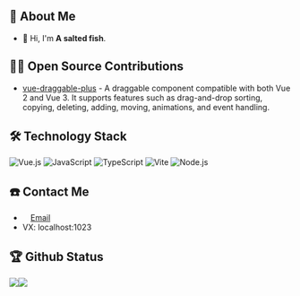 ## 🤺 About Me

- 👋 Hi, I'm **A salted fish**.

## 🤾‍♂️ Open Source Contributions

- [vue-draggable-plus](https://github.com/Alfred-Skyblue/vue-draggable-plus) - A draggable component compatible with both Vue 2 and Vue 3. It supports features such as drag-and-drop sorting, copying, deleting, adding, moving, animations, and event handling.

## 🛠 Technology Stack

![Vue.js](https://img.shields.io/badge/Vue.js-4FC08D?logo=vuedotjs&logoColor=fff&style=flat)
![JavaScript](https://img.shields.io/badge/JavaScript-092E20?logo=javascript&logoColor=fff&style=flat)
![TypeScript](https://img.shields.io/badge/TypeScript-F7DF1E?logo=typescript&logoColor=000&style=flat)
![Vite](https://img.shields.io/badge/Vite-4FC08D?logo=vite&logoColor=fff&style=flat)
![Node.js](https://img.shields.io/badge/Node.js-61DAFB?logo=nodedotjs&logoColor=000&style=flat)

## ☎️ Contact Me

- <img height="10" src="https://api.iconify.design/fxemoji:email.svg"> [Email](mailto:wjp_github@163.com)
- VX: localhost:1023

## 🏆 Github Status

<div style="display: flex;">
      <img src="https://github-readme-stats.vercel.app/api/top-langs/?username=SeaAster&theme=transparent&layout=compact">
      <img src="https://github-readme-stats.vercel.app/api?username=SeaAster">
    </div>

